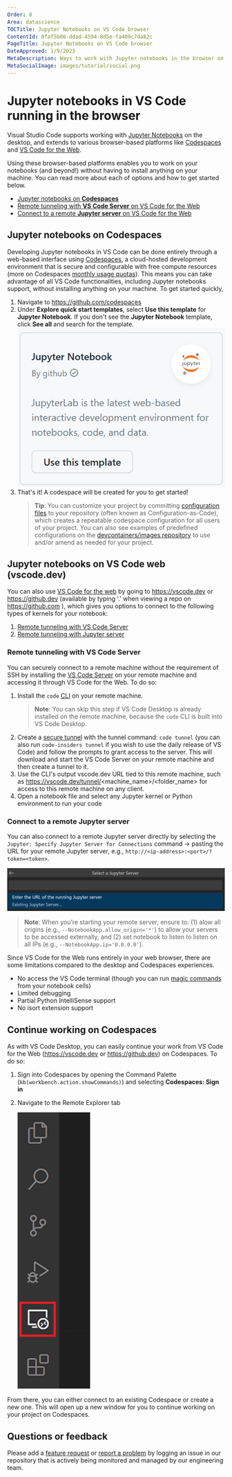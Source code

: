 ```yaml
---
Order: 8
Area: datascience
TOCTitle: Jupyter Notebooks on VS Code browser
ContentId: 0faf5b06-ddad-4594-8d5e-fa409c7da82c
PageTitle: Jupyter Notebooks on VS Code browser
DateApproved: 1/9/2023
MetaDescription: Ways to work with Jupyter notebooks in the browser on VS Code.
MetaSocialImage: images/tutorial/social.png
---
```


# Jupyter notebooks in VS Code running in the browser

Visual Studio Code supports working with [Jupyter Notebooks](https://jupyter-notebook.readthedocs.io/en/latest/) on the desktop, and extends to various browser-based platforms like [Codespaces](https://github.com/features/codespaces) and [VS Code for the Web](https://code.visualstudio.com/docs/editor/vscode-web).

Using these browser-based platforms enables you to work on your notebooks (and beyond!) without having to install anything on your machine. You can read more about each of options and how to get started below.
- [Jupyter notebooks on **Codespaces**](#jupyter-notebooks-on-codespaces)
- [Remote tunneling with **VS Code Server** on VS Code for the Web](#remote-tunneling-with-vs-code-server)
- [Connect to a remote **Jupyter server** on VS Code for the Web](#connect-to-a-remote-jupyter-server)

## Jupyter notebooks on Codespaces

Developing Jupyter notebooks in VS Code can be done entirely through a web-based interface using [Codespaces](https://github.com/features/codespaces), a cloud-hosted development environment that is secure and configurable with free compute resources (more on Codespaces [monthly usage quotas](https://docs.github.com/en/billing/managing-billing-for-github-codespaces/about-billing-for-github-codespaces)). This means you can take advantage of all VS Code functionalities, including Jupyter notebooks support, without installing anything on your machine. To get started quickly,
1. Navigate to https://github.com/codespaces
2. Under **Explore quick start templates**, select **Use this template** for **Jupyter Notebook**. If you don't see the **Jupyter Notebook** template, click **See all** and search for the template.
    ![Use Codespaces Jupyter Notebook Template](images/nb-in-the-browser/codespaces-jupyter-template.png)
3. That's it! A codespace will be created for you to get started!
   > **Tip**: You can customize your project by committing [configuration files](https://docs.github.com/en/codespaces/setting-up-your-project-for-codespaces/introduction-to-dev-containers) to your repository (often known as Configuration-as-Code), which creates a repeatable codespace configuration for all users of your project. You can also see examples of predefined configurations on the [devcontainers/images repository](https://github.com/devcontainers/images/tree/main/src) to use and/or amend as needed for your project.

## Jupyter notebooks on VS Code web (vscode.dev)

You can also use [VS Code for the web](https://code.visualstudio.com/docs/editor/vscode-web) by going to https://vscode.dev or https://github.dev (available by typing '.' when viewing a repo on https://github.com ), which gives you options to connect to the following types of kernels for your notebook:
1. [Remote tunneling with VS Code Server](#remote-tunneling-with-vs-code-server)
2. [Remote tunneling with Jupyter server](#connect-to-a-remote-jupyter-server)

### Remote tunneling with VS Code Server

You can securely connect to a remote machine without the requirement of SSH by installing the [VS Code Server](https://code.visualstudio.com/docs/remote/vscode-server) on your remote machine and accessing it through VS Code for the Web. To do so:

1. Install the `code` [CLI](https://code.visualstudio.com/#alt-downloads) on your remote machine.
   > **Note**: You can skip this step if VS Code Desktop is already installed on the remote machine, because the `code` CLI is built into VS Code Desktop.
2. Create a [secure tunnel](https://code.visualstudio.com/docs/remote/tunnels) with the tunnel command: `code tunnel` (you can also run `code-insiders tunnel` if you wish to use the daily release of VS Code) and follow the prompts to grant access to the server. This will download and start the VS Code Server on your remote machine and then create a tunnel to it.
3. Use the CLI's output vscode.dev URL tied to this remote machine, such as https://vscode.dev/tunnel/<machine_name>/<folder_name> for access to this remote machine on any client.
4. Open a notebook file and select any Jupyter kernel or Python environment to run your code

### Connect to a remote Jupyter server

You can also connect to a remote Jupyter server directly by selecting the `Jupyter: Specify Jupyter Server for Connections` command -> pasting the URL for your remote Jupyter server, e.g., `http://<ip-address>:<port>/?token=<token>`.

![Enter Jupyter server](images/nb-in-the-browser/select-enter-server-url.png)

> **Note**: When you’re starting your remote server, ensure to: (1) alow all origins (e.g., `--NotebookApp.allow_origin='*'`) to allow your servers to be accessed externally, and (2) set notebook to listen to listen on all IPs (e.g., `--NotebookApp.ip='0.0.0.0'`).

Since VS Code for the Web runs entirely in your web browser, there are some limitations compared to the desktop and Codespaces experiences.
- No access the VS Code terminal (though you can run [magic commands](https://ipython.readthedocs.io/en/stable/interactive/magics.html) from your notebook cells)
- Limited debugging
- Partial Python IntelliSense support
- No isort extension support

## Continue working on Codespaces

As with VS Code Desktop, you can easily continue your work from VS Code for the Web (https://vscode.dev or https://github.dev) on Codespaces. To do so:

1. Sign into Codespaces by opening the Command Palette (`kb(workbench.action.showCommands)`) and selecting **Codespaces: Sign in**
6. Navigate to the Remote Explorer tab

    ![Remote explorer tab](images/nb-in-the-browser/remote-explorer-tab.png)

From there, you can either connect to an existing Codespace or create a new one. This will open up a new window for you to continue working on your project on Codespaces.

## Questions or feedback

Please add a [feature request](https://github.com/microsoft/vscode-jupyter/issues/new?assignees=&labels=feature-request&template=3_feature_request.md) or [report a problem](https://github.com/microsoft/vscode-jupyter/issues/new?assignees=&labels=bug&template=1_bug_report.md) by logging an issue in our repository that is actively being monitored and managed by our engineering team.
